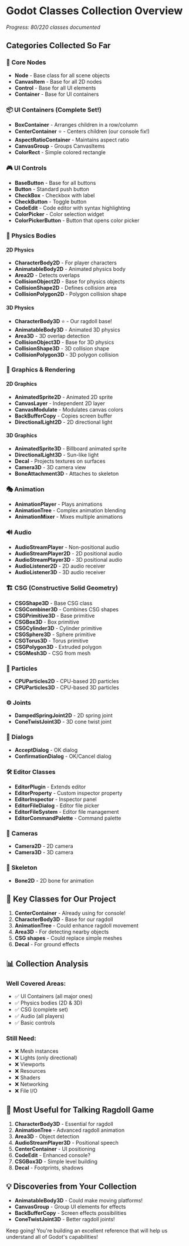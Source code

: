 # Godot Classes Collection Overview
*Progress: 80/220 classes documented*

## Categories Collected So Far

### 🎯 Core Nodes
- **Node** - Base class for all scene objects
- **CanvasItem** - Base for all 2D nodes
- **Control** - Base for all UI elements
- **Container** - Base for UI containers

### 📦 UI Containers (Complete Set!)
- **BoxContainer** - Arranges children in a row/column
- **CenterContainer** ⭐ - Centers children (our console fix!)
- **AspectRatioContainer** - Maintains aspect ratio
- **CanvasGroup** - Groups CanvasItems
- **ColorRect** - Simple colored rectangle

### 🎮 UI Controls
- **BaseButton** - Base for all buttons
- **Button** - Standard push button
- **CheckBox** - Checkbox with label
- **CheckButton** - Toggle button
- **CodeEdit** - Code editor with syntax highlighting
- **ColorPicker** - Color selection widget
- **ColorPickerButton** - Button that opens color picker

### 🏃 Physics Bodies
#### 2D Physics
- **CharacterBody2D** - For player characters
- **AnimatableBody2D** - Animated physics body
- **Area2D** - Detects overlaps
- **CollisionObject2D** - Base for physics objects
- **CollisionShape2D** - Defines collision area
- **CollisionPolygon2D** - Polygon collision shape

#### 3D Physics
- **CharacterBody3D** ⭐ - Our ragdoll base!
- **AnimatableBody3D** - Animated 3D physics
- **Area3D** - 3D overlap detection
- **CollisionObject3D** - Base for 3D physics
- **CollisionShape3D** - 3D collision shape
- **CollisionPolygon3D** - 3D polygon collision

### 🎨 Graphics & Rendering
#### 2D Graphics
- **AnimatedSprite2D** - Animated 2D sprite
- **CanvasLayer** - Independent 2D layer
- **CanvasModulate** - Modulates canvas colors
- **BackBufferCopy** - Copies screen buffer
- **DirectionalLight2D** - 2D directional light

#### 3D Graphics  
- **AnimatedSprite3D** - Billboard animated sprite
- **DirectionalLight3D** - Sun-like light
- **Decal** - Projects textures on surfaces
- **Camera3D** - 3D camera view
- **BoneAttachment3D** - Attaches to skeleton

### 🎭 Animation
- **AnimationPlayer** - Plays animations
- **AnimationTree** - Complex animation blending
- **AnimationMixer** - Mixes multiple animations

### 🔊 Audio
- **AudioStreamPlayer** - Non-positional audio
- **AudioStreamPlayer2D** - 2D positional audio
- **AudioStreamPlayer3D** - 3D positional audio
- **AudioListener2D** - 2D audio receiver
- **AudioListener3D** - 3D audio receiver

### 🏗️ CSG (Constructive Solid Geometry)
- **CSGShape3D** - Base CSG class
- **CSGCombiner3D** - Combines CSG shapes
- **CSGPrimitive3D** - Base primitive
- **CSGBox3D** - Box primitive
- **CSGCylinder3D** - Cylinder primitive
- **CSGSphere3D** - Sphere primitive
- **CSGTorus3D** - Torus primitive
- **CSGPolygon3D** - Extruded polygon
- **CSGMesh3D** - CSG from mesh

### 🎪 Particles
- **CPUParticles2D** - CPU-based 2D particles
- **CPUParticles3D** - CPU-based 3D particles

### ⚙️ Joints
- **DampedSpringJoint2D** - 2D spring joint
- **ConeTwistJoint3D** - 3D cone twist joint

### 📝 Dialogs
- **AcceptDialog** - OK dialog
- **ConfirmationDialog** - OK/Cancel dialog

### 🛠️ Editor Classes
- **EditorPlugin** - Extends editor
- **EditorProperty** - Custom inspector property
- **EditorInspector** - Inspector panel
- **EditorFileDialog** - Editor file picker
- **EditorFileSystem** - Editor file management
- **EditorCommandPalette** - Command palette

### 📸 Cameras
- **Camera2D** - 2D camera
- **Camera3D** - 3D camera

### 🦴 Skeleton
- **Bone2D** - 2D bone for animation

## 🌟 Key Classes for Our Project

1. **CenterContainer** - Already using for console!
2. **CharacterBody3D** - Base for our ragdoll
3. **AnimationTree** - Could enhance ragdoll movement
4. **Area3D** - For detecting nearby objects
5. **CSG shapes** - Could replace simple meshes
6. **Decal** - For ground effects

## 📊 Collection Analysis

### Well Covered Areas:
- ✅ UI Containers (all major ones)
- ✅ Physics bodies (2D & 3D)
- ✅ CSG (complete set)
- ✅ Audio (all players)
- ✅ Basic controls

### Still Need:
- ❌ Mesh instances
- ❌ Lights (only directional)
- ❌ Viewports
- ❌ Resources
- ❌ Shaders
- ❌ Networking
- ❌ File I/O

## 🎯 Most Useful for Talking Ragdoll Game

1. **CharacterBody3D** - Essential for ragdoll
2. **AnimationTree** - Advanced ragdoll animation
3. **Area3D** - Object detection
4. **AudioStreamPlayer3D** - Positional speech
5. **CenterContainer** - UI positioning
6. **CodeEdit** - Enhanced console?
7. **CSGBox3D** - Simple level building
8. **Decal** - Footprints, shadows

## 💡 Discoveries from Your Collection

- **AnimatableBody3D** - Could make moving platforms!
- **CanvasGroup** - Group UI elements for effects
- **BackBufferCopy** - Screen effects possibilities
- **ConeTwistJoint3D** - Better ragdoll joints!

Keep going! You're building an excellent reference that will help us understand all of Godot's capabilities!
